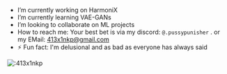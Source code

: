 - I’m currently working on HarmoniX
- I’m currently learning VAE-GANs
- I’m looking to collaborate on ML projects
- How to reach me: Your best bet is via my discord: `@.pussypunisher`
.                                    or my EMail: 413x1nkp@gmail.com
- ⚡ Fun fact: I'm delusional and as bad as everyone has always said

![:413x1nkp](https://count.chiya.dev/get/@:413x1nkp)
